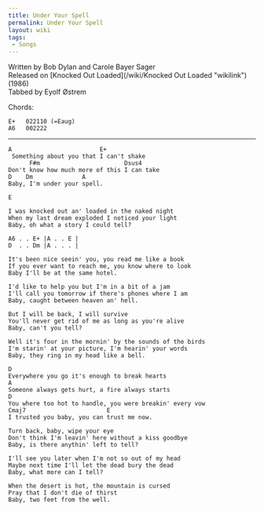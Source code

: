 ```yaml
---
title: Under Your Spell
permalink: Under Your Spell
layout: wiki
tags:
 - Songs
---
```


Written by Bob Dylan and Carole Bayer Sager  
Released on [Knocked Out Loaded](/wiki/Knocked Out Loaded "wikilink") (1986)  
Tabbed by Eyolf Østrem

Chords:

    E+   022110 (=Eaug)
    A6   002222

* * * * *

    A                         E+
     Something about you that I can't shake
          F#m                        Dsus4
    Don't know how much more of this I can take
    D    Dm              A
    Baby, I'm under your spell.

    E

    I was knocked out an' loaded in the naked night
    When my last dream exploded I noticed your light
    Baby, oh what a story I could tell?

    A6 . . E+ |A . . E |
    D  . . Dm |A . . . |

    It's been nice seein' you, you read me like a book
    If you ever want to reach me, you know where to look
    Baby I'll be at the same hotel.

    I'd like to help you but I'm in a bit of a jam
    I'll call you tomorrow if there's phones where I am
    Baby, caught between heaven an' hell.

    But I will be back, I will survive
    You'll never get rid of me as long as you're alive
    Baby, can't you tell?

    Well it's four in the mornin' by the sounds of the birds
    I'm starin' at your picture, I'm hearin' your words
    Baby, they ring in my head like a bell.

    D
    Everywhere you go it's enough to break hearts
    A
    Someone always gets hurt, a fire always starts
    D
    You where too hot to handle, you were breakin' every vow
    Cmaj7                       E
    I trusted you baby, you can trust me now.

    Turn back, baby, wipe your eye
    Don't think I'm leavin' here without a kiss goodbye
    Baby, is there anythin' left to tell?

    I'll see you later when I'm not so out of my head
    Maybe next time I'll let the dead bury the dead
    Baby, what more can I tell?

    When the desert is hot, the mountain is cursed
    Pray that I don't die of thirst
    Baby, two feet from the well.
